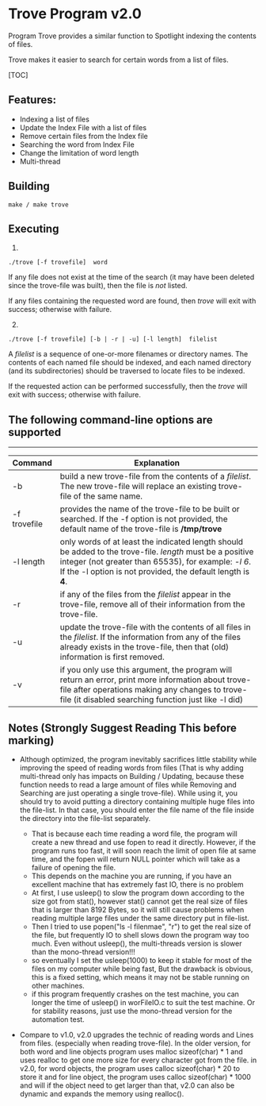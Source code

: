 # Trove Program v2.0

Program Trove provides a similar function to Spotlight indexing the contents of files.

Trove makes it easier to search for certain words from a list of files.

[TOC]



## Features:

- Indexing a list of files
- Update the Index File with a list of files
- Remove certain files from the Index file
- Searching the word from Index File
- Change the limitation of word length
- Multi-thread

## Building

```shell
make / make trove
```

## Executing

1.  

   ```shell
   ./trove [-f trovefile]  word
   ```

   If any file does not exist at the time of the search (it may have been deleted since the trove-file was built), then the file is *not* listed.

   If any files containing the requested word are found, then *trove* will exit with success; otherwise with failure.

   

2.  

   ```shell
   ./trove [-f trovefile] [-b | -r | -u] [-l length]  filelist
   ```

   A *filelist* is a sequence of one-or-more filenames or directory names. The contents of each named file should be indexed, and each named directory (and its subdirectories) should be traversed to locate files to be indexed.

   If the requested action can be performed successfully, then the *trove* will exit with success; otherwise with failure.

## The following command-line options are supported

------

| Command | Explanation |
| ------------ | ------------------------------------------------------------ |
| -b           | build a new trove-file from the contents of a *filelist*. The new trove-file will replace an existing trove-file of the same name. |
| -f trovefile | provides the name of the trove-file to be built or searched. If the -f option is not provided, the default name of the trove-file is **/tmp/trove** |
| -l length    | only words of at least the indicated length should be added to the trove-file. *length* must be a positive integer (not greater than 65535), for example: *-l 6*.  If the -l option is not provided, the default length is **4**. |
| -r           | if any of the files from the *filelist* appear in the trove-file, remove all of their information from the trove-file. |
| -u           | update the trove-file with the contents of all files in the *filelist*. If the information from any of the files already exists in the trove-file, then that (old) information is first removed. |
| -v | if you only use this argument, the program will return an error, print more information about trove-file after operations making any changes to trove-file (it disabled searching function just like -l did) |

## Notes  (Strongly Suggest Reading This before marking)

- Although optimized, the program inevitably sacrifices little stability while improving the speed of reading words from files (That is why adding multi-thread only has impacts on Building / Updating, because these function needs to read a large amount of files while Removing and Searching are just operating a single trove-file). While using it, you should try to avoid putting a directory containing multiple huge files into the file-list. In that case, you should enter the file name of the file inside the directory into the file-list separately. 
  - That is because each time reading a word file, the program will create a new thread and use fopen to read it directly. However, if the program runs too fast, it will soon reach the limit of open file at same time, and the fopen will return NULL pointer which will take as a failure of opening the file. 
  - This depends on the machine you are running, if you have an excellent machine that has extremely fast IO, there is no problem
  - At first, I use usleep() to slow the program down according to the size got from stat(), however stat() cannot get the real size of files that is larger than 8192 Bytes, so it will still cause problems when reading multiple large files under the same directory put in file-list. 
  - Then I tried to use popen("ls -l filenmae", "r") to get the real size of the file, but frequently IO to shell slows down the program way too much. Even without usleep(), the multi-threads version is slower than the mono-thread version!!!
  - so eventually I set the usleep(1000) to keep it stable for most of the files on my computer while being fast, But the drawback is obvious, this is a fixed setting, which means it may not be stable running on other machines.
  - if this program frequently crashes on the test machine, you can longer the time of usleep() in worFileIO.c to suit the test machine. Or for stability reasons, just use the mono-thread version for the automation test.

- Compare to v1.0, v2.0 upgrades the technic of reading words and Lines from files. (especially when reading trove-file). In the older version, for both word and line objects program uses malloc sizeof(char) * 1 and uses realloc to get one more size for every character got from the file. in v2.0, for word objects, the program uses calloc sizeof(char) * 20 to store it and for line object, the program uses calloc sizeof(char) * 1000 and will if the object need to get larger than that, v2.0 can also be dynamic and expands the memory using realloc().
